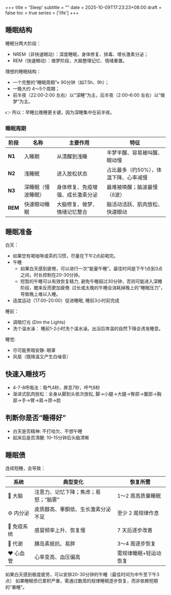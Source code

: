 +++
title = 'Sleep'
subtitle = ""
date = 2025-10-09T17:23:23+08:00
draft = false
toc = true
series = ['life']
+++

## 睡眠结构

睡眠分两大阶段：
- NREM（非快速眼动）：深度睡眠，身体修复、排毒、增长激素分泌；
- REM（快速眼动）：做梦阶段，大脑整理记忆、情绪重置。

理想的睡眠结构：

- 一个完整的“睡眠周期”≈ 90分钟（如7.5h、9h）；
- 一晚大约 4～5个周期；
- 前半夜（22:00–2:00 左右）以“深睡”为主，后半夜（2:00–6:00 左右）以“做梦”为主。

👉 所以：早睡比晚睡更关键，因为深睡集中在前半夜。

### 睡眠周期

| 阶段      | 名称        | 主要作用             | 特征                   |
| ------- | --------- | ---------------- | -------------------- |
| **N1**  | 入睡期       | 从清醒到浅睡           | 半梦半醒、容易被叫醒、眼动慢       |
| **N2**  | 浅睡眠       | 进入放松状态           | 占比最多（约50%），体温下降、心率减慢 |
| **N3**  | 深睡眠（慢波睡眠） | 身体修复、免疫增强、成长激素分泌 | 最难被唤醒；脑波最慢（δ波）       |
| **REM** | 快速眼动睡眠    | 大脑修复、做梦、情绪记忆整合   | 脑活动活跃、肌肉放松、快速眼动      |


## 睡眠准备

白天：
- 如果您有喝咖啡或茶的习惯，尽量在下午2点前喝完。
- 午睡
  - 如果白天感到疲倦，可以进行一次“能量午睡”。最佳时间是下午1点到3点之间，时长控制在20-30分钟。
  - 短暂的午睡可以有效恢复精力, 避免午睡超过30分钟，否则可能进入深睡阶段，醒来反而更加疲倦. 过长或太晚的午睡会消耗掉晚上的“睡眠压力”，导致晚上难以入睡。
- 适度运动（17:00-20:00）促进睡眠, 睡前3小时前完成

睡前：
- 调暗灯光 (Dim the Lights)
- 洗个温水澡： 睡前1-2小时洗个温水澡。出浴后体温的自然下降会诱发睡意。

睡觉:
- 尽可能黑暗安静: 眼罩
- 风扇（既降温又产生白噪音）


## 快速入睡技巧

- 4-7-8呼吸法：吸气4秒，屏息7秒，呼气8秒
- 渐进式肌肉放松：全身从脚到头依次放松, 脚→小腿→大腿→臀部→腹部→胸部→手→臂→肩→颈→脸


## 判断你是否“睡得好”

- 白天是否精神: 不打哈欠、不想午睡
- 起床后是否清醒: 10–15分钟后头脑清晰


## 睡眠债

连续短睡，会导致：

| 系统      | 典型变化                | 恢复所需        |
| ------- | ------------------- | ----------- |
| 🧠 大脑   | 注意力、记忆下降；焦虑；易怒；“脑雾” | 1～2 周高质量睡眠  |
| ⚙️ 内分泌  | 皮质醇高、睾酮低、生长激素分泌不足   | 至少 2 周规律作息  |
| 💪 免疫系统 | 感冒频率上升、恢复慢          | 7 天后逐步改善    |
| 🍔 代谢   | 胰岛素抵抗、易胖            | 3～4 周逐步恢复   |
| ❤️ 心血管  | 心率变高、血压偏高           | 需规律睡眠+轻运动恢复 |



如果白天感到极度疲劳，可以安排20-30分钟的午睡（最佳时间为中午至下午3点）
如果睡眠债已累积严重，需通过数周的规律睡眠逐步恢复，而非依赖短期的“暴睡”。


